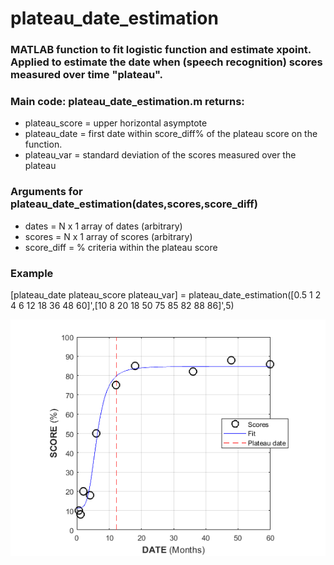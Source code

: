 # plateau_date_estimation

### MATLAB function to fit logistic function and estimate xpoint. Applied to estimate the date when (speech recognition) scores measured over time "plateau". 

### Main code: plateau_date_estimation.m returns:

* plateau_score = upper horizontal asymptote 
* plateau_date = first date within score_diff% of the plateau score on the function.
* plateau_var = standard deviation of the scores measured over the plateau

### Arguments for plateau_date_estimation(dates,scores,score_diff)

* dates = N x 1 array of dates (arbitrary)
* scores = N x 1 array of scores (arbitrary)
* score_diff = % criteria within the plateau score

### Example
[plateau_date plateau_score plateau_var] = plateau_date_estimation([0.5 1 2 4 6 12 18 36 48 60]',[10 8 20 18 50 75 85 82 88 86]',5)

![](figures/plateau_date_estimation_fig.png) 
